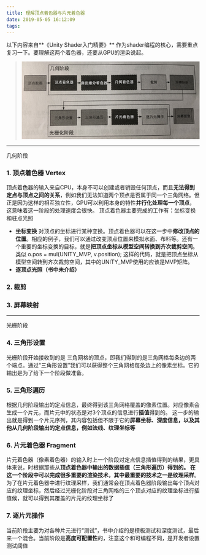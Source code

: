 ```yaml
---
title: 理解顶点着色器与片元着色器
date: 2019-05-05 16:12:09
tags:
---
```

<style>
</style>
以下内容来自**《Unity Shader入门精要》**
作为shader编程的核心，需要重点复习一下。要理解这两个着色器，还要从GPU的渲染说起。
> ![GPU渲染流程](理解顶点着色器与片元着色器/GPUliucheng.png)
***
几何阶段
### 1. 顶点着色器 Vertex
顶点着色器的输入来自CPU，本身不可以创建或者销毁任何顶点，而且**无法得到定点与顶点之间的关系**，例如我们无法知道两个顶点是否属于同一个三角网络。但正是因为这样的相互独立性，GPU可以利用本身的特性**并行化处理每一个顶点**，这意味着这一阶段的处理速度会很快。
顶点着色器主要完成的工作有：坐标变换和驻点光照
+ **坐标变换**
对顶点的坐标进行某种变换。顶点着色器可以在这一步中**修改顶点的位置**。相应的例子，我们可以通过改变顶点位置来模拟水面、布料等。还有一个重要的坐标变换的目标，就是**把顶点坐标从模型空间转换到齐次裁剪空间**。
类似 o.pos = mul(UNITY_MVP, v.position); 这样的代码，就是把顶点坐标从模型空间转到齐次裁剪空间，其中的UNITY_MVP使用的应该是MVP矩阵。
+ **逐顶点光照（书中未介绍）**

### 2. 裁剪
### 3. 屏幕映射
***
光栅阶段
### 4. 三角形设置
光栅阶段开始接收到的是 三角网格的顶点，即我们得到的是三角网格每条边的两个端点。通过“三角形设置”我们可以获得整个三角网格每条边上的像素坐标。它的输出是为了给下一个阶段做准备。
### 5. 三角形遍历
根据几何阶段输出的定点信息，最终得到该三角网格覆盖的像素位置。对应像素会生成一个片元，而片元中的状态是对3个顶点的信息进行**插值**得到的。
这一步的输出就是得到一个片元序列，其内容包括但不限于它的**屏幕坐标、深度信息，以及其他从几何阶段输出的定点信息，例如法线、纹理坐标等**
### 6. 片元着色器 Fragment
片元着色器（像素着色器）的输入时上一个阶段对定点信息插值得到的结果，更具体来说，时根据那些从**顶点着色器中输出的数据插值（三角形遍历）**得到的。
在这一个阶段中可以完成很多重要的渲染技术，其中最重要的技术之一是**纹理采样**。为了在片元着色器中进行纹理采样，我们通常会在顶点着色器阶段输出每个顶点对应的纹理坐标，然后经过光栅化阶段对三角网格的三个顶点对应的纹理坐标进行插值候，就可以得到其覆盖的片元的纹理坐标了
### 7. 逐片元操作
当前阶段主要为对各种片元进行“测试”，书中介绍的是模板测试和深度测试，最后来一个混合。当前阶段是**高度可配置性**的，注意这个和可编程不同，是开发者设置测试阈值